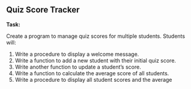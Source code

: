 ## Quiz Score Tracker

__Task:__

Create a program to manage quiz scores for multiple students. Students will:

1. Write a procedure to display a welcome message.
2. Write a function to add a new student with their initial quiz score.
3. Write another function to update a student’s score.
4. Write a function to calculate the average score of all students.
5. Write a procedure to display all student scores and the average